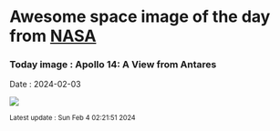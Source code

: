 
# Awesome space image of the day from [NASA](https://api.nasa.gov/)

### Today image : Apollo 14: A View from Antares
Date : 2024-02-03

![](https://apod.nasa.gov/apod/image/2402/a14pan9335-43emj_900.jpg)

<small>Latest update : Sun Feb  4 02:21:51 2024</small>
        